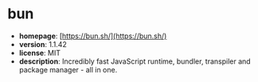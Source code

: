 # bun

- **homepage**: [https://bun.sh/](https://bun.sh/)
- **version**: 1.1.42
- **license**: MIT
- **description**: Incredibly fast JavaScript runtime, bundler, transpiler and package manager - all in one.

